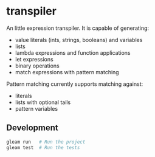 # transpiler

An little expression transpiler. It is capable of generating:
- value literals (ints, strings, booleans) and variables
- lists
- lambda expressions and function applications
- let expressions
- binary operations
- match expressions with pattern matching

Pattern matching currently supports matching against:
- literals
- lists with optional tails
- pattern variables

## Development

```sh
gleam run   # Run the project
gleam test  # Run the tests
```

